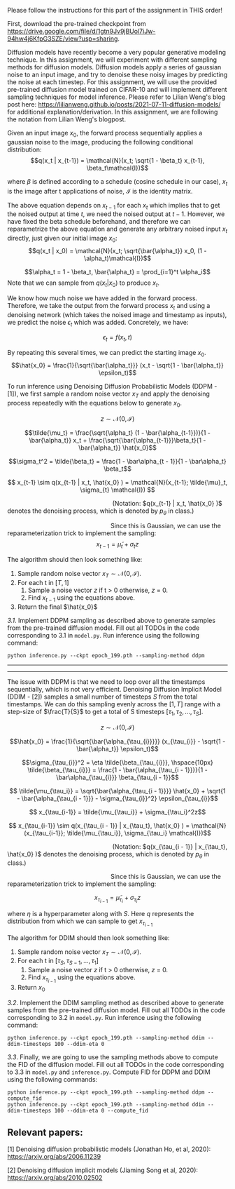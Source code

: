 Please follow the instructions for this part of the assignment in THIS order!

First, download the pre-trained checkpoint from https://drive.google.com/file/d/1gtn9Jv9jBUol7iJw-94hw4j6KfpG3SZE/view?usp=sharing.

Diffusion models have recently become a very popular generative modeling technique. In this assignment, we will experiment with different sampling methods for diffusion models. Diffusion models apply a series of gaussian noise to an input image, and try to denoise these noisy images by predicting the noise at each timestep. For this assignment, we will use the provided pre-trained diffusion model trained on CIFAR-10 and will implement different sampling techniques for model inference. Please refer to Lilian Weng's blog post here: https://lilianweng.github.io/posts/2021-07-11-diffusion-models/ for additional explanation/derivation. In this assignment, we are following the notation from Lilian Weng's blogpost. 

Given an input image $x_0$, the forward process sequentially applies a gaussian noise to the image, producing the following conditional distribution:
$$q(x_t | x_{t-1}) = \mathcal{N}(x_t; \sqrt{1 - \beta_t} x_{t-1}, \beta_t\mathcal{I})$$

where $\beta$ is defined according to a schedule (cosine schedule in our case), $x_t$ is the image after t applications of noise, $\mathcal{I}$ is the identity matrix.

The above equation depends on $x_{t-1}$ for each $x_t$ which implies that to get the noised output at time $t$, we need the noised output at $t-1$. However, we have fixed the beta schedule beforehand, and therefore we can reparametrize the above equation and generate any arbitrary noised input $x_t$ directly, just given our initial image $x_0$:
$$q(x_t | x_0) = \mathcal{N}(x_t; \sqrt{\bar{\alpha_t}} x_0, (1 - \alpha_t)\mathcal{I})$$

$$\alpha_t = 1 - \beta_t, \bar{\alpha_t} = \prod_{i=1}^t \alpha_i$$
Note that we can sample from $q(x_t|x_0)$ to produce $x_t$.

We know how much noise we have added in the forward process. Therefore, we take the output from the forward process $x_t$ and using a denoising network (which takes the noised image and timestamp as inputs), we predict the noise $\epsilon_t$ which was added. Concretely, we have:

$$ \epsilon_t = f(x_t, t)$$

By repeating this several times, we can predict the starting image $x_0$.
$$\hat{x_0} = \frac{1}{\sqrt{\bar{\alpha_t}}} (x_t - \sqrt{1 - \bar{\alpha_t}} \epsilon_t)$$


To run inference using Denoising Diffusion Probabilistic Models (DDPM - [1]), we first sample a random noise vector $x_T$ and apply the denoising process repeatedly with the equations below to generate $x_0$.

$$ z \sim \mathcal{N}(0, \mathcal{I})$$

$$\tilde{\mu_t} = \frac{\sqrt{\alpha_t} (1 - \bar{\alpha_{t-1}})}{1 - \bar{\alpha_t}} x_t + \frac{\sqrt{\bar{\alpha_{t-1}}}\beta_t}{1 - \bar{\alpha_t}} \hat{x_0}$$

$$\sigma_t^2 = \tilde{\beta_t} = \frac{1 - \bar\alpha_{t - 1}}{1 - \bar\alpha_t} \beta_t$$

$$ x_{t-1} \sim  q(x_{t-1} | x_t, \hat{x_0} ) = \mathcal{N}(x_{t-1}; \tilde{\mu}_t, \sigma_{t} \mathcal{I}) $$

&nbsp;&nbsp;&nbsp;&nbsp;&nbsp;&nbsp;&nbsp;&nbsp;&nbsp;&nbsp;&nbsp;&nbsp;&nbsp;&nbsp;&nbsp;&nbsp;&nbsp;&nbsp;&nbsp;&nbsp;&nbsp;&nbsp;&nbsp;&nbsp;&nbsp;&nbsp;&nbsp;&nbsp;&nbsp;&nbsp;&nbsp;&nbsp;&nbsp;&nbsp;&nbsp;&nbsp;&nbsp;&nbsp;&nbsp;&nbsp;&nbsp;&nbsp;&nbsp;&nbsp;&nbsp;&nbsp;&nbsp;&nbsp;&nbsp;&nbsp;&nbsp;&nbsp;&nbsp;&nbsp;&nbsp;&nbsp;&nbsp;&nbsp;&nbsp;&nbsp; (Notation: $q(x_{t-1} | x_t, \hat{x_0} )$ denotes the denoising process, which is denoted by $p_{\theta}$ in class.)


&nbsp;&nbsp;&nbsp;&nbsp;&nbsp;&nbsp;&nbsp;&nbsp;&nbsp;&nbsp;&nbsp;&nbsp;&nbsp;&nbsp;&nbsp;&nbsp;&nbsp;&nbsp;&nbsp;&nbsp;&nbsp;&nbsp;&nbsp;&nbsp;&nbsp;&nbsp;&nbsp;&nbsp;&nbsp;&nbsp;&nbsp;&nbsp;&nbsp;&nbsp;&nbsp;&nbsp;&nbsp;&nbsp;&nbsp;&nbsp;&nbsp;&nbsp;&nbsp;&nbsp;&nbsp;&nbsp;&nbsp;&nbsp;&nbsp;&nbsp;&nbsp;&nbsp;&nbsp;&nbsp;&nbsp;&nbsp;&nbsp;&nbsp;&nbsp;&nbsp;Since this is Gaussian, we can use the reparameterization trick to implement the sampling:
$$x_{t - 1} = \tilde{\mu}_t + \sigma_t z$$



The algorithm should then look something like:

1. Sample random noise vector $x_T \sim \mathcal{N}(0, \mathcal{I})$.
2. For each t in $[T, 1]$
   1. Sample a noise vector $z$ if t > 0 otherwise, $z$ = 0.
   2. Find $x_{t-1}$ using the equations above.
3. Return the final $\hat{x_0}$

*3.1*. Implement DDPM sampling as described above to generate samples from the pre-trained diffusion model. Fill out all TODOs in the code corresponding to 3.1 in `model.py`. Run inference using the following command:
```
python inference.py --ckpt epoch_199.pth --sampling-method ddpm
```

<hr>
<hr>

The issue with DDPM is that we need to loop over all the timestamps sequentially, which is not very efficient. Denoising Diffusion Implicit Model (DDIM - [2]) samples a small number of timesteps $S$ from the total timestamps. We can do this sampling evenly across the $[1, T]$ range with a step-size of $\frac{T}{S}$ to get a total of S timesteps $[\tau_1, \tau_2, ..., \tau_{S}]$.

$$ z \sim \mathcal{N}(0, \mathcal{I})$$

$$\hat{x_0} = \frac{1}{\sqrt{\bar{\alpha_{\tau_{i}}}}} (x_{\tau_{i}} - \sqrt{1 - \bar{\alpha_t}} \epsilon_t)$$

$$\sigma_{\tau_{i}}^2 = \eta \tilde{\beta_{\tau_{i}}}, \hspace{10px} \tilde{\beta_{\tau_{i}}} = \frac{1 - \bar{\alpha_{\tau_{i - 1}}}}{1 - \bar\alpha_{\tau_{i}}} \beta_{\tau_{i - 1}}$$

<!-- $$q(x_{\tau_{i - 1}} | x_{\tau_t}, x_0) = \mathcal{N}(x_{\tau_{i-1}}; \sqrt{\bar{\alpha_{\tau_{i - 1}}}} x_0 + \sqrt{1 - \bar{\alpha_{\tau_{i - 1}}} - \sigma_{\tau_{i}}^2} \epsilon_{\tau_{i}}; \sigma_{\tau_{i}}^2 \mathcal{I}) $$ -->

$$ \tilde{\mu_{\tau_i}} = \sqrt{\bar{\alpha_{\tau_{i - 1}}}} \hat{x_0} + \sqrt{1 - \bar{\alpha_{\tau_{i - 1}}} - \sigma_{\tau_{i}}^2} \epsilon_{\tau_{i}}$$

$$ x_{\tau_{i-1}} = \tilde{\mu_{\tau_i}} + \sigma_{\tau_i}^2z$$

$$  x_{\tau_{i-1}} \sim  q(x_{\tau_{i - 1}} | x_{\tau_t}, \hat{x_0} ) = \mathcal{N}(x_{\tau_{i-1}}; \tilde{\mu_{\tau_i}}, \sigma_{\tau_i} \mathcal{I})$$ 

&nbsp;&nbsp;&nbsp;&nbsp;&nbsp;&nbsp;&nbsp;&nbsp;&nbsp;&nbsp;&nbsp;&nbsp;&nbsp;&nbsp;&nbsp;&nbsp;&nbsp;&nbsp;&nbsp;&nbsp;&nbsp;&nbsp;&nbsp;&nbsp;&nbsp;&nbsp;&nbsp;&nbsp;&nbsp;&nbsp;&nbsp;&nbsp;&nbsp;&nbsp;&nbsp;&nbsp;&nbsp;&nbsp;&nbsp;&nbsp;&nbsp;&nbsp;&nbsp;&nbsp;&nbsp;&nbsp;&nbsp;&nbsp;&nbsp;&nbsp;&nbsp;&nbsp;&nbsp;&nbsp;&nbsp;&nbsp;&nbsp;&nbsp;&nbsp;&nbsp; (Notation: $q(x_{\tau_{i - 1}} | x_{\tau_t}, \hat{x_0} )$ denotes the denoising process, which is denoted by $p_{\theta}$ in class.)


&nbsp;&nbsp;&nbsp;&nbsp;&nbsp;&nbsp;&nbsp;&nbsp;&nbsp;&nbsp;&nbsp;&nbsp;&nbsp;&nbsp;&nbsp;&nbsp;&nbsp;&nbsp;&nbsp;&nbsp;&nbsp;&nbsp;&nbsp;&nbsp;&nbsp;&nbsp;&nbsp;&nbsp;&nbsp;&nbsp;&nbsp;&nbsp;&nbsp;&nbsp;&nbsp;&nbsp;&nbsp;&nbsp;&nbsp;&nbsp;&nbsp;&nbsp;&nbsp;&nbsp;&nbsp;&nbsp;&nbsp;&nbsp;&nbsp;&nbsp;&nbsp;&nbsp;&nbsp;&nbsp;&nbsp;&nbsp;&nbsp;&nbsp;&nbsp;&nbsp;Since this is Gaussian, we can use the reparameterization trick to implement the sampling:

$$x_{\tau_{i-1}} = \tilde{\mu}_{\tau_{i}} + \sigma_{\tau_{i}} z$$



where $\eta$ is a hyperparameter along with $S$. Here $q$ represents the distribution from which we can sample to get $x_{\tau_{i - 1}}$

The algorithm for DDIM should then look something like:
1. Sample random noise vector $x_T \sim \mathcal{N}(0, \mathcal{I})$.
2. For each t in $[\tau_S, \tau_{S - 1}, ..., \tau_1]$
   1. Sample a noise vector $z$ if t > 0 otherwise, $z$ = 0.
   2. Find $x_{\tau_{i - 1}}$ using the equations above.
3. Return $x_0$

*3.2*. Implement the DDIM sampling method as described above to generate samples from the pre-trained diffusion model. Fill out all TODOs in the code corresponding to 3.2 in `model.py`. Run inference using the following command:
```
python inference.py --ckpt epoch_199.pth --sampling-method ddim --ddim-timesteps 100 --ddim-eta 0
```

*3.3*. Finally, we are going to use the sampling methods above to compute the FID of the diffusion model. Fill out all TODOs in the code corresponding to 3.3 in `model.py` and `inference.py`. Compute FID for DDPM and DDIM using the following commands:

```
python inference.py --ckpt epoch_199.pth --sampling-method ddpm --compute_fid
python inference.py --ckpt epoch_199.pth --sampling-method ddim --ddim-timesteps 100 --ddim-eta 0 --compute_fid
```

## Relevant papers:
[1] Denoising diffusion probabilistic models (Jonathan Ho, et al, 2020): https://arxiv.org/abs/2006.11239

[2] Denoising diffusion implicit models (Jiaming Song et al, 2020): https://arxiv.org/abs/2010.02502
